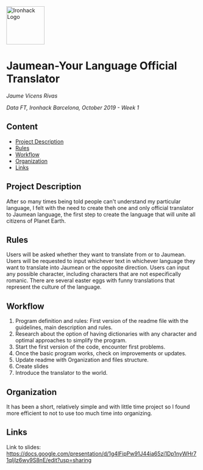 <img src="https://bit.ly/2VnXWr2" alt="Ironhack Logo" width="100"/>

# Jaumean-Your Language Official Translator
*Jaume Vicens Rivas*

*Data FT, Ironhack Barcelona, October 2019 - Week 1*

## Content
- [Project Description](#project-description)
- [Rules](#rules)
- [Workflow](#workflow)
- [Organization](#organization)
- [Links](#links)

## Project Description
After so many times being told people can't understand my particular language, I felt with the need to create theh one and only official translator to Jaumean language, the first step to create the language that will unite all citizens of Planet Earth.

## Rules
Users will be asked whether they want to translate from or to Jaumean.
Users will be requested to input whichever text in whichever language they want to translate into Jaumean or the opposite direction.
Users can input any possible character, including characters that are not especifically romanic.
There are several easter eggs with funny translations that represent the culture of the language.

## Workflow
1. Program definition and rules: First version of the readme file with the guidelines, main description and rules.
2. Research about the option of having dictionaries with any character and optimal approaches to simplify the program. 
3. Start the first version of the code, encounter first problems.
4. Once the basic program works, check on improvements or updates.
5. Update readme with Organization and files structure.
6. Create slides
7. Introduce the translator to the world.

## Organization
It has been a short, relatively simple and with little time project so I found more efficient to not to use too much time into organizing.

## Links
Link to slides: https://docs.google.com/presentation/d/1g4lFipPw91J44ia65zi1Dp1nyWHr71qIjlz6wy9S8nE/edit?usp=sharing
